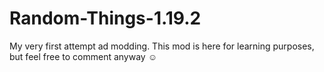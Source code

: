 # Random-Things-1.19.2
My very first attempt ad modding.
This mod is here for learning purposes, 
  but feel free to comment anyway ☺️
